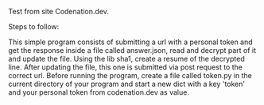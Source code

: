 Test from site Codenation.dev.

Steps to follow:

This simple program consists of submitting a url with a personal token and 
get the response inside a file called answer.json, read and decrypt part of it and update the file.
Using the lib sha1, create a resume of the decrypted line.
After updating the file, this one is submitted via post request to the correct url.
Before running the program, create a file called token.py in the current directory of your program and start a new dict with a key 'token' and your personal token from codenation.dev as value.

